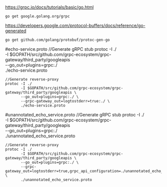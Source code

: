 https://grpc.io/docs/tutorials/basic/go.html

    go get google.golang.org/grpc

https://developers.google.com/protocol-buffers/docs/reference/go-generated

    go get github.com/golang/protobuf/protoc-gen-go

#echo-service.proto
    //Generate gRPC stub
    protoc -I ./ \
           -I $GOPATH/src/github.com/grpc-ecosystem/grpc-gateway/third_party/googleapis \
           --go_out=plugins=grpc:./ \
           ./echo-service.proto
    
    //Generate reverse-proxy
    protoc -I ./ 
           -I $GOPATH/src/github.com/grpc-ecosystem/grpc-gateway/third_party/googleapis \
           --go_out=plugins=grpc:./ \ 
           --grpc-gateway_out=logtostderr=true:./ \ 
           ./echo-service.proto

#unannotated_echo_service.proto
    //Generate gRPC stub
    protoc -I ./ \
           -I $GOPATH/src/github.com/grpc-ecosystem/grpc-gateway/third_party/googleapis \
           --go_out=plugins=grpc:./ \
           ./unannotated_echo_service.proto
    
    //Generate reverse-proxy
    protoc -I ./ 
           -I $GOPATH/src/github.com/grpc-ecosystem/grpc-gateway/third_party/googleapis \
           --go_out=plugins=grpc:./ \
           --grpc-gateway_out=logtostderr=true,grpc_api_configuration=./unannotated_echo_service.yaml:./ \
           ./unannotated_echo_service.proto
